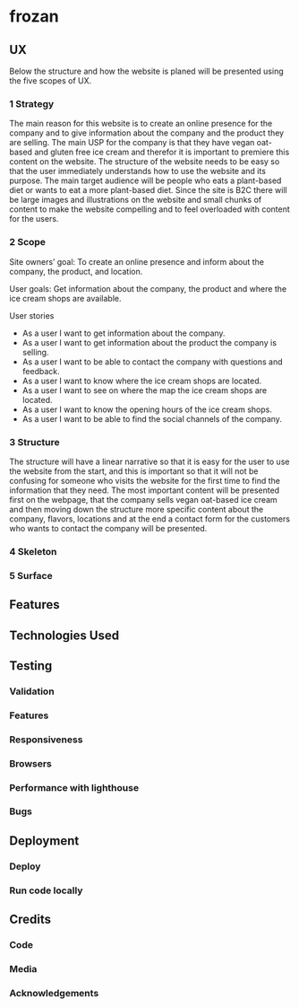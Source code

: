 # frozan 

## UX
Below the structure and how the website is planed will be presented using the five scopes of UX.

### 1 Strategy 
The main reason for this website is to create an online presence for the company and to give information about the company and the product 
they are selling. The main USP for the company is that they have vegan oat-based and gluten free ice cream and therefor it is important to 
premiere this content on the website. The structure of the website needs to be easy so that the user immediately understands how to use the 
website and its purpose. The main target audience will be people who eats a plant-based diet or wants to eat a more plant-based diet. Since 
the site is B2C there will be large images and illustrations on the website and small chunks of content to make the website compelling and to 
feel overloaded with content for the users.

### 2 Scope
 
Site owners’ goal: To create an online presence and inform about the company, the product, and location.

User goals: Get information about the company, the product and where the ice cream shops are available. 

User stories 
-	As a user I want to get information about the company.
-	As a user I want to get information about the product the company is selling. 
-	As a user I want to be able to contact the company with questions and feedback. 
-	As a user I want to know where the ice cream shops are located. 
-   As a user I want to see on where the map the ice cream shops are located.
-	As a user I want to know the opening hours of the ice cream shops. 
-	As a user I want to be able to find the social channels of the company. 

### 3 Structure 
The structure will have a linear narrative so that it is easy for the user to 
use the website from the start, and this is important so that it will not be
confusing for someone who visits the website for the first time to find the 
information that they need. The most important content will be presented first
on the webpage, that the company sells vegan oat-based ice cream and then moving 
down the structure more specific content about the company, flavors, locations 
and at the end a contact form for the customers who wants to contact the company 
will be presented. 

### 4 Skeleton

### 5 Surface

## Features 

## Technologies Used

## Testing

### Validation

### Features 

### Responsiveness

### Browsers

### Performance with lighthouse

### Bugs

## Deployment

### Deploy 

### Run code locally 

## Credits 

### Code 

### Media 

### Acknowledgements
